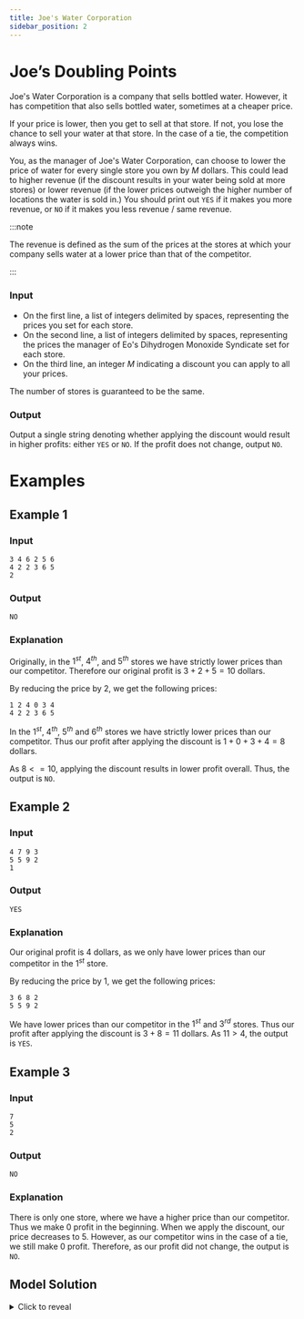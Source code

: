 ```yaml
---
title: Joe's Water Corporation
sidebar_position: 2
---
```


# Joe’s Doubling Points

Joe's Water Corporation is a company that sells bottled water. However, it has competition that also sells bottled water, sometimes at a cheaper price.

If your price is lower, then you get to sell at that store. If not, you lose the chance to sell your water at that store. In the case of a tie, the competition always wins.

You, as the manager of Joe's Water Corporation, can choose to lower the price of water for every single store you own by $M$ dollars. This could lead to higher revenue (if the discount results in your water being sold at more stores) or lower revenue (if the lower prices outweigh the higher number of locations the water is sold in.) You should print out `YES` if it makes you more revenue, or `NO` if it makes you less revenue / same revenue.

:::note

The revenue is defined as the sum of the prices at the stores at which your company sells water at a lower price than that of the competitor.

:::

### Input

- On the first line, a list of integers delimited by spaces, representing the prices you set for each store.
- On the second line, a list of integers delimited by spaces, representing the prices the manager of Eo's Dihydrogen Monoxide Syndicate set for each store.
- On the third line, an integer $M$ indicating a discount you can apply to all your prices.

The number of stores is guaranteed to be the same.

### Output

Output a single string denoting whether applying the discount would result in higher profits: either `YES` or `NO`.
If the profit does not change, output `NO`.

# Examples

## Example 1

### Input

```
3 4 6 2 5 6
4 2 2 3 6 5
2
```

### Output

```
NO
```

### Explanation

Originally, in the $1^{st}$, $4^{th}$, and $5^{th}$ stores we have strictly lower prices than our competitor.
Therefore our original profit is $3 + 2 + 5 = 10$ dollars.

By reducing the price by $2$, we get the following prices:

```
1 2 4 0 3 4
4 2 2 3 6 5
```

In the $1^{st}$, $4^{th}$, $5^{th}$ and $6^{th}$ stores we have strictly lower prices than our competitor.
Thus our profit after applying the discount is $1 + 0 + 3 + 4 = 8$ dollars.

As $8 <= 10$, applying the discount results in lower profit overall. Thus, the output is `NO`.

## Example 2

### Input

```
4 7 9 3
5 5 9 2
1
```

### Output

```
YES
```

### Explanation

Our original profit is $4$ dollars, as we only have lower prices than our competitor in the $1^{st}$ store.

By reducing the price by $1$, we get the following prices:

```
3 6 8 2
5 5 9 2
```

We have lower prices than our competitor in the $1^{st}$ and $3^{rd}$ stores. Thus our profit after applying the discount is $3 + 8 = 11$ dollars.
As $11 > 4$, the output is `YES`.

## Example 3

### Input

```
7
5
2
```

### Output

```
NO
```

### Explanation

There is only one store, where we have a higher price than our competitor. Thus we make $0$ profit in the beginning.
When we apply the discount, our price decreases to $5$. However, as our competitor wins in the case of a tie, we still make $0$ profit.
Therefore, as our profit did not change, the output is `NO`.


## Model Solution 

<details><summary>Click to reveal</summary>
<p>

```py
joes_prices = input().split(' ')
competitions_prices = input().split(' ')
discount = int(input())

original_profit = 0
discounted_profit = 0

for i in range(len(joes_prices)):
    cur_joe_price = int(joes_prices[i])
    cur_competitor_price = int(competitions_prices[i])
    # These conditionals check for 
    if cur_joe_price < cur_competitor_price:
        original_profit += cur_joe_price
    if cur_joe_price - discount < cur_competitor_price:
        discounted_profit += cur_joe_price - discount

print('YES' if discounted_profit > original_profit else 'NO')
```
### Step-by-step tutorial

Let's begin by reading in the input.
```py
joes_prices = input().split(' ')
competitions_prices = input().split(' ')
discount = int(input())
```
    
:::tip

Since each number in a row of input is delimited by a single space, we can use `.split(' ')` to create a new list that separates all of them by spaces.

:::

```py 
discount = int(input())
 ```

Since we need `discount` to make calculations, we'll need to parse it into an integer. For everything else, we'll parse it later in the loop.

```py 
original_profit = 0
discounted_profit = 0
```

Here are the counts for the profit made without the discount applied and the profit made with it applied. This will allow us to compare the original profit to the discounted profit once we're done our calculations.

```py
for i in range(len(joes_prices)):
    cur_joe_price = int(joes_prices[i])
    cur_competitor_price = int(competitions_prices[i])
```

For each iteration, we'll need to store both Joe's and the competitor's price and
parse them into integers in order to make comparisons below:

```py
    if cur_joe_price < cur_competitor_price:
        original_profit += cur_joe_price
    if cur_joe_price - discount < cur_competitor_price:
        discounted_profit += cur_joe_price - discount
```

The first conditional checks **whether or not Joe's price without the discount applied
is less than the competitor's price**; if so, it counts as profit made without the discount applied to `original_profit`. Then, **if the difference of Joe's price and the discount is lower than the competitor's price**, we'll count that towards the `discounted_profit`.
 
```py 
print("YES" if discounted_profit > original_profit else "NO")
```

Finally, after we've compared their prices with and without Joe's discount applied,
we can see whether or not it made a difference. 

:::tip
    
```if discounted_profit > original_profit else``` is a tenerary if statement, allowing
simple conditionals to be more concise or "elegant", if you're into that.

Compare this to if we wrote it normally:
```
if discounted_profit > original_profit:
    print("YES")
else:
    print("NO")
```
    
:::

</p>
</details>
